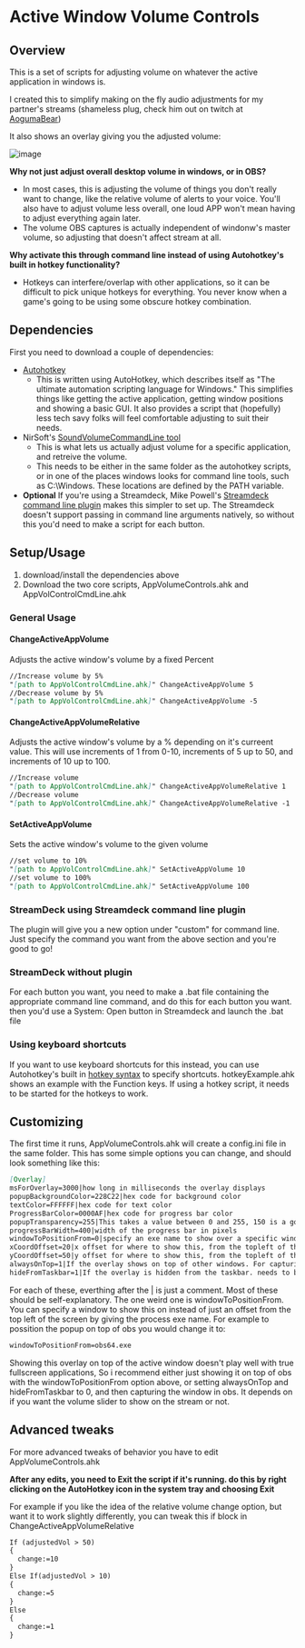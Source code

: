 # Active Window Volume Controls
## Overview
This is a set of scripts for adjusting volume on whatever the active application in windows is.

I created this to simplify making on the fly audio adjustments for my partner's streams (shameless plug, check him out on twitch at [AogumaBear](https://www.twitch.tv/AogumaBear))

It also shows an overlay giving you the adjusted volume:

![image](https://user-images.githubusercontent.com/2153956/168446531-d917b132-2933-40ba-a532-15a3b7ff8b3d.png)

**Why not just adjust overall desktop volume in windows, or in OBS?**
- In most cases, this is adjusting the volume of things you don't really want to change, like the relative volume of alerts to your voice. You'll also have to adjust volume less overall, one loud APP won't mean having to adjust everything again later.
- The volume OBS captures is actually independent of windonw's master volume, so adjusting that doesn't affect stream at all.

**Why activate this through command line instead of using Autohotkey's built in hotkey functionality?**
- Hotkeys can interfere/overlap with other applications, so it can be difficult to pick unique hotkeys for everything. You never know when a game's going to be using some obscure hotkey combination.

## Dependencies
First you need to download a couple of dependencies:

- [Autohotkey](https://www.autohotkey.com/)
  - This is written using AutoHotkey, which describes itself as "The ultimate automation scripting language for Windows." This simplifies things like getting the active application, getting window positions and showing a basic GUI. It also provides a script that (hopefully) less tech savy folks will feel comfortable adjusting to suit their needs.
- NirSoft's [SoundVolumeCommandLine tool](https://www.nirsoft.net/utils/sound_volume_command_line.html)
  - This is what lets us actually adjust volume for a specific application, and retreive the volume.
  - This needs to be either in the same folder as the autohotkey scripts, or in one of the places windows looks for command line tools, such as C:\Windows. These locations are defined by the PATH variable.
- **Optional** If you're using a Streamdeck, Mike Powell's [Streamdeck command line plugin](https://github.com/mikepowell/streamdeck-commandline/releases/tag/v1.0) makes this simpler to set up. The Streamdeck doesn't support passing in command line arguments natively, so without this you'd need to make a script for each button.

## Setup/Usage

1. download/install the dependencies above
2. Download the two core scripts, AppVolumeControls.ahk and AppVolControlCmdLine.ahk

### General Usage
#### ChangeActiveAppVolume
Adjusts the active window's volume by a fixed Percent
```markdown
//Increase volume by 5%
"[path to AppVolControlCmdLine.ahk]" ChangeActiveAppVolume 5 
//Decrease volume by 5%
"[path to AppVolControlCmdLine.ahk]" ChangeActiveAppVolume -5
```
#### ChangeActiveAppVolumeRelative
Adjusts the active window's volume by a % depending on it's curreent value.
This will use increments of 1 from 0-10, increments of 5 up to 50, and increments of 10 up to 100.
```markdown
//Increase volume
"[path to AppVolControlCmdLine.ahk]" ChangeActiveAppVolumeRelative 1
//Decrease volume
"[path to AppVolControlCmdLine.ahk]" ChangeActiveAppVolumeRelative -1
```
#### SetActiveAppVolume
Sets the active window's volume to the given volume
```markdown
//set volume to 10%
"[path to AppVolControlCmdLine.ahk]" SetActiveAppVolume 10
//set volume to 100%
"[path to AppVolControlCmdLine.ahk]" SetActiveAppVolume 100
```

### StreamDeck using Streamdeck command line plugin
The plugin will give you a new option under "custom" for command line.
Just specify the command you want from the above section and you're good to go!

### StreamDeck without plugin
For each button you want, you need to make a .bat file containing the appropriate command line command, and do this for each button you want.
then you'd use a System: Open button in Streamdeck and launch the .bat file

### Using keyboard shortcuts
If you want to use keyboard shortcuts for this instead, you can use Autohotkey's built in [hotkey syntax](https://www.autohotkey.com/docs/Hotkeys.htm) to specify shortcuts. hotkeyExample.ahk shows an example with the Function keys. If using a hotkey script, it needs to be started for the hotkeys to work. 

## Customizing
The first time it runs, AppVolumeControls.ahk will create a config.ini file in the same folder. This has some simple options you can change, and should look something like this: 
```markdown
[Overlay]
msForOverlay=3000|how long in milliseconds the overlay displays
popupBackgroundColor=228C22|hex code for background color
textColor=FFFFFF|hex code for text color
ProgressBarColor=0000AF|hex code for progress bar color
popupTransparency=255|This takes a value between 0 and 255, 150 is a good semi-transparent value.
progressBarWidth=400|width of the progress bar in pixels
windowToPositionFrom=0|specify an exe name to show over a specific window, eg. obs64.exe
xCoordOffset=20|x offset for where to show this, from the topleft of the target window.
yCoordOffset=50|y offset for where to show this, from the topleft of the target window.
alwaysOnTop=1|If the overlay shows on top of other windows. For capturing in obs you may want this off
hideFromTaskbar=1|If the overlay is hidden from the taskbar. needs to be off if you want to capture it in obs.
```
For each of these, everthing after the | is just a comment. Most of these should be self-explanatory. The one weird one is windowToPositionFrom. You can specify a window to show this on instead of just an offset from the top left of the screen by giving the process exe name. For example to possition the popup on top of obs you would change it to:
```markdown
windowToPositionFrom=obs64.exe
```

Showing this overlay on top of the active window doesn't play well with true fullscreen applications, So i recommend either just showing it on top of obs with the windowToPositionFrom option above, or setting alwaysOnTop and hideFromTaskbar to 0, and then capturing the window in obs. It depends on if you want the volume slider to show on the stream or not.

## Advanced tweaks
For more advanced tweaks of behavior you have to edit AppVolumeControls.ahk

**After any edits, you need to Exit the script if it's running. do this by right clicking on the AutoHotkey icon in the system tray and choosing Exit**

For example if you like the idea of the relative volume change option, but want it to work slightly differently, you can tweak this if block in ChangeActiveAppVolumeRelative
```markdown
If (adjustedVol > 50)
{
  change:=10
}
Else If(adjustedVol > 10)
{
  change:=5
}
Else
{
  change:=1
}
```
